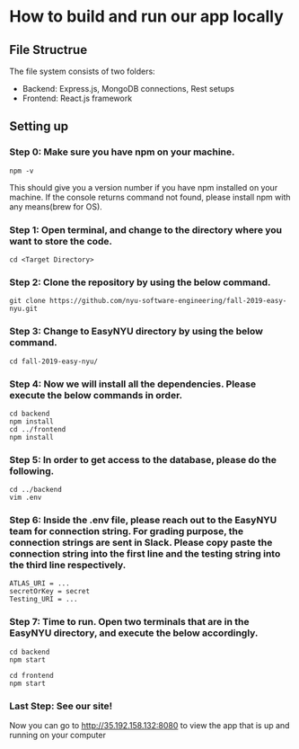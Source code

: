 # How to build and run our app locally
## File Structrue
The file system consists of two folders:
- Backend: Express.js, MongoDB connections, Rest setups
- Frontend: React.js framework
## Setting up
### Step 0: Make sure you have npm on your machine.
```
npm -v
```
This should give you a version number if you have npm installed on your machine.
If the console returns command not found, please install npm with any means(brew for OS).

### Step 1: Open terminal, and change to the directory where you want to store the code.
```
cd <Target Directory>
```
### Step 2: Clone the repository by using the below command.
```
git clone https://github.com/nyu-software-engineering/fall-2019-easy-nyu.git
```
### Step 3: Change to EasyNYU directory by using the below command.
```
cd fall-2019-easy-nyu/
```
### Step 4: Now we will install all the dependencies. Please execute the below commands in order.
```
cd backend
npm install
cd ../frontend
npm install
```
### Step 5: In order to get access to the database, please do the following.
```
cd ../backend
vim .env
```
### Step 6: Inside the .env file, please reach out to the EasyNYU team for connection string. For grading purpose, the connection strings are sent in Slack. Please copy paste the connection string into the first line and the testing string into the third line respectively.
```
ATLAS_URI = ...
secretOrKey = secret
Testing_URI = ...
```
### Step 7: Time to run. Open two terminals that are in the EasyNYU directory, and execute the below accordingly.
```
cd backend
npm start
```
```
cd frontend
npm start
```
### Last Step: See our site!
Now you can go to http://35.192.158.132:8080 to view the app that is up and running on your computer
